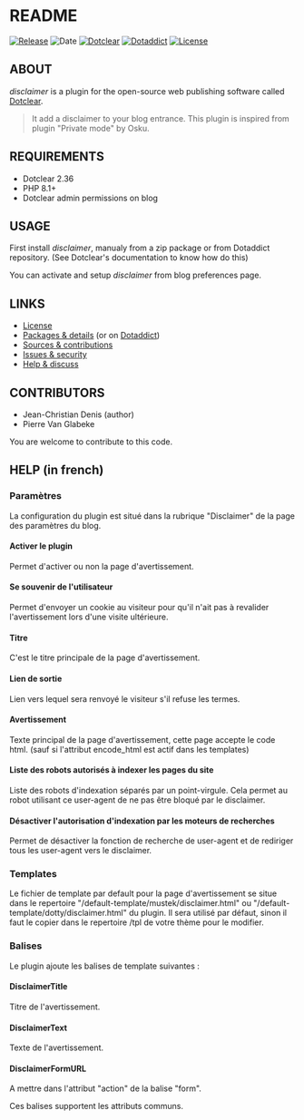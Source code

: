 # README

[![Release](https://img.shields.io/github/v/release/jcdenis/disclaimer?color=lightblue)](https://github.com/JcDenis/disclaimer/releases)
![Date](https://img.shields.io/github/release-date/jcdenis/disclaimer?color=red)
[![Dotclear](https://img.shields.io/badge/dotclear-v2.36-137bbb.svg)](https://fr.dotclear.org/download)
[![Dotaddict](https://img.shields.io/badge/dotaddict-official-9ac123.svg)](https://plugins.dotaddict.org/dc2/details/disclaimer)
[![License](https://img.shields.io/github/license/jcdenis/disclaimer?color=white)](https://github.com/JcDenis/disclaimer/blob/master/LICENSE)

## ABOUT

_disclaimer_ is a plugin for the open-source web publishing software called [Dotclear](https://www.dotclear.org).

> It add a disclaimer to your blog entrance. This plugin is inspired from plugin "Private mode"  by Osku.

## REQUIREMENTS

* Dotclear 2.36
* PHP 8.1+
* Dotclear admin permissions on blog

## USAGE

First install _disclaimer_, manualy from a zip package or from 
Dotaddict repository. (See Dotclear's documentation to know how do this)

You can activate and setup _disclaimer_ from blog preferences page.

## LINKS

* [License](https://github.com/JcDenis/disclaimer/blob/master/LICENSE)
* [Packages & details](https://github.com/JcDenis/disclaimer/releases) (or on [Dotaddict](https://plugins.dotaddict.org/dc2/details/disclaimer))
* [Sources & contributions](https://github.com/JcDenis/disclaimer)
* [Issues & security](https://github.com/JcDenis/disclaimer/issues)
* [Help & discuss](http://forum.dotclear.org/viewtopic.php?id=40000)

## CONTRIBUTORS

* Jean-Christian Denis (author)
* Pierre Van Glabeke

You are welcome to contribute to this code.

## HELP (in french)

### Paramètres

La configuration du plugin est situé dans
la rubrique "Disclaimer" de la page des paramètres du blog.

#### Activer le plugin

Permet d'activer ou non la page d'avertissement.

#### Se souvenir de l'utilisateur

Permet d'envoyer un cookie au visiteur pour qu'il n'ait pas
à revalider l'avertissement lors d'une visite ultérieure.

#### Titre

C'est le titre principale de la page d'avertissement.

#### Lien de sortie

Lien vers lequel sera renvoyé le visiteur s'il refuse les termes.

#### Avertissement

Texte principal de la page d'avertissement, cette page accepte le code html.
(sauf si l'attribut encode_html est actif dans les templates)

#### Liste des robots autorisés à indexer les pages du site

Liste des robots d'indexation séparés par un point-virgule.
Cela permet au robot utilisant ce user-agent de ne pas être bloqué par
le disclaimer.

#### Désactiver l'autorisation d'indexation par les moteurs de recherches

Permet de désactiver la fonction de recherche de user-agent et de rediriger
tous les user-agent vers le disclaimer.

### Templates

Le fichier de template par default pour la page d'avertissement 
se situe dans le repertoire "/default-template/mustek/disclaimer.html" ou
"/default-template/dotty/disclaimer.html" du plugin.
Il sera utilisé par défaut, sinon il faut le copier 
dans le repertoire /tpl de votre thème pour le modifier.

### Balises

Le plugin ajoute les balises de template suivantes :

#### DisclaimerTitle

Titre de l'avertissement.

#### DisclaimerText

Texte de l'avertissement.

#### DisclaimerFormURL

A mettre dans l'attribut "action" de la balise "form".

Ces balises supportent les attributs communs.
